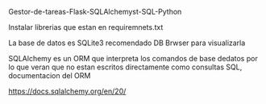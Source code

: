 Gestor-de-tareas-Flask-SQLAlchemyst-SQL-Python

Instalar librerias que estan en requiremnets.txt

La base de datos es SQLite3 recomendado DB Brwser para visualizarla

SQLAlchemy es un ORM que interpreta los comandos de base dedatos por lo que veran que 
no estan escritos directamente como consultas SQL, documentacion del ORM

https://docs.sqlalchemy.org/en/20/
